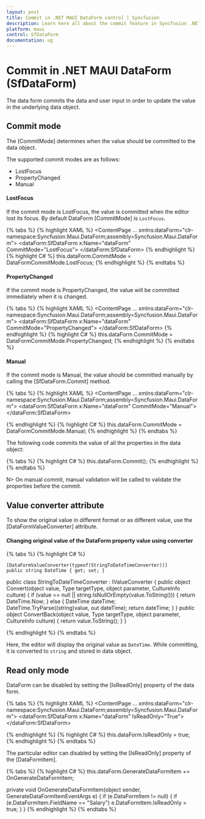 ```yaml
---
layout: post
title: Commit in .NET MAUI DataForm control | Syncfusion
description: Learn here all about the commit feature in Syncfusion .NET MAUI DataForm (SfDataForm) control and more.
platform: maui
control: SfDataForm
documentation: ug
---
```


# Commit in .NET MAUI DataForm (SfDataForm)

The data form commits the data and user input in order to update the value in the underlying data object.

## Commit mode

The [CommitMode] determines when the value should be committed to the data object.

The supported commit modes are as follows:

* LostFocus
* PropertyChanged
* Manual

#### LostFocus

If the commit mode is LostFocus, the value is committed when the editor lost its focus. By default DataForm [CommitMode] is `LostFocus`.

{% tabs %}
{% highlight XAML %}
<ContentPage 
...
             xmlns:dataForm="clr-namespace:Syncfusion.Maui.DataForm;assembly=Syncfusion.Maui.DataForm">
    <dataForm:SfDataForm
        x:Name="dataForm"
        CommitMode="LostFocus">
    </dataForm:SfDataForm>
</ContentPage>
{% endhighlight %}
{% highlight C# %}
this.dataForm.CommitMode = DataFormCommitMode.LostFocus;
{% endhighlight %}
{% endtabs %}

#### PropertyChanged

If the commit mode is PropertyChanged, the value will be committed immediately when it is changed.

{% tabs %}
{% highlight XAML %}
<ContentPage 
...
             xmlns:dataForm="clr-namespace:Syncfusion.Maui.DataForm;assembly=Syncfusion.Maui.DataForm">
    <dataForm:SfDataForm
        x:Name="dataForm"
        CommitMode="PropertyChanged">
    </dataForm:SfDataForm>
</ContentPage>
{% endhighlight %}
{% highlight C# %}
this.dataForm.CommitMode = DataFormCommitMode.PropertyChanged;
{% endhighlight %}
{% endtabs %}

#### Manual

If the commit mode is Manual, the value should be committed manually by calling the [SfDataForm.Commit] method.

{% tabs %}
{% highlight XAML %}
<ContentPage 
...
        xmlns:dataForm="clr-namespace:Syncfusion.Maui.DataForm;assembly=Syncfusion.Maui.DataForm">
    <dataForm:SfDataForm
        x:Name="dataForm"
        CommitMode="Manual">
    </dataForm:SfDataForm>

</ContentPage>
{% endhighlight %}
{% highlight C# %}
this.dataForm.CommitMode = DataFormCommitMode.Manual;
{% endhighlight %}
{% endtabs %}

The following code commits the value of all the properties in the data object:

{% tabs %}
{% highlight C# %}
this.dataForm.Commit();
{% endhighlight %}
{% endtabs %}

N> On manual commit, manual validation will be called to validate the properties before the commit.

## Value converter attribute

To show the original value in different format or as different value, use the [DataFormValueConverter] attribute.

#### Changing original value of the DataForm property value using converter

{% tabs %}
{% highlight C# %}

    [DataFormValueConverter(typeof(StringToDateTimeConverter))]
    public string DateTime { get; set; }

public class StringToDateTimeConverter : IValueConverter
{
    public object Convert(object value, Type targetType, object parameter, CultureInfo culture)
    {
        if (value == null || string.IsNullOrEmpty(value.ToString()))
        {
            return DateTime.Now;
        }
        else
        {
            DateTime dateTime;
            DateTime.TryParse((string)value, out dateTime);
            return dateTime;
        }
    }
    public object ConvertBack(object value, Type targetType, object parameter, CultureInfo culture)
    {
        return value.ToString();
    }
}

{% endhighlight %}
{% endtabs %}

Here, the editor will display the original value as `DateTime`. While committing, it is converted to `string` and stored in data object.

## Read only mode

DataForm can be disabled by setting the [IsReadOnly] property of the data form.

{% tabs %}
{% highlight XAML %}
<ContentPage 
...
             xmlns:dataForm="clr-namespace:Syncfusion.Maui.DataForm;assembly=Syncfusion.Maui.DataForm">
    <dataForm:SfDataForm
        x:Name="dataForm" 
        IsReadOnly="True">
    </dataForm:SfDataForm>

</ContentPage>
{% endhighlight %}
{% highlight C# %}
this.dataForm.IsReadOnly = true;
{% endhighlight %}
{% endtabs %}

The particular editor can disabled by setting the [IsReadOnly] property of the [DataFormItem].

{% tabs %}
{% highlight C# %}
this.dataForm.GenerateDataFormItem += OnGenerateDataFormItem;

 private void OnGenerateDataFormItem(object sender, GenerateDataFormItemEventArgs e)
{
    if (e.DataFormItem != null)
    {
        if (e.DataFormItem.FieldName == "Salary")
            e.DataFormItem.IsReadOnly = true;
    }
}
{% endhighlight %}
{% endtabs %}